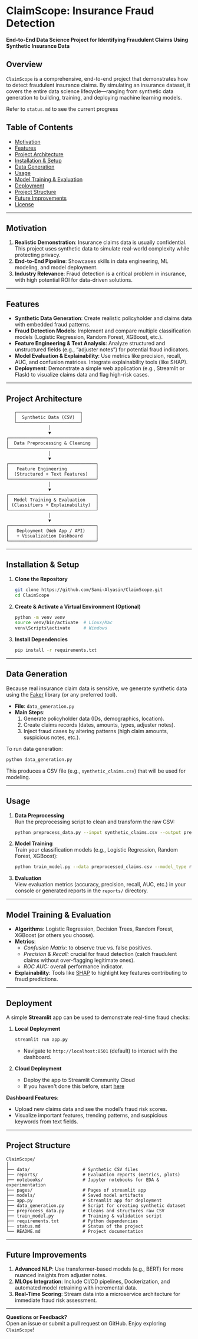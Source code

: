 # ClaimScope: Insurance Fraud Detection

**End-to-End Data Science Project for Identifying Fraudulent Claims Using Synthetic Insurance Data**

## Overview

`ClaimScope` is a comprehensive, end-to-end project that demonstrates how to detect fraudulent insurance claims. By simulating an insurance dataset, it covers the entire data science lifecycle—ranging from synthetic data generation to building, training, and deploying machine learning models. 

Refer to `status.md` to see the current progress


## Table of Contents

- [Motivation](#motivation)  
- [Features](#features)  
- [Project Architecture](#project-architecture)  
- [Installation & Setup](#installation--setup)  
- [Data Generation](#data-generation)  
- [Usage](#usage)  
- [Model Training & Evaluation](#model-training--evaluation)  
- [Deployment](#deployment)  
- [Project Structure](#project-structure)  
- [Future Improvements](#future-improvements)  
- [License](#license)

---

## Motivation

1. **Realistic Demonstration**: Insurance claims data is usually confidential. This project uses synthetic data to simulate real-world complexity while protecting privacy.  
2. **End-to-End Pipeline**: Showcases skills in data engineering, ML modeling, and model deployment.  
3. **Industry Relevance**: Fraud detection is a critical problem in insurance, with high potential ROI for data-driven solutions.

---

## Features

- **Synthetic Data Generation**: Create realistic policyholder and claims data with embedded fraud patterns.  
- **Fraud Detection Models**: Implement and compare multiple classification models (Logistic Regression, Random Forest, XGBoost, etc.).  
- **Feature Engineering & Text Analysis**: Analyze structured and unstructured fields (e.g., “adjuster notes”) for potential fraud indicators.  
- **Model Evaluation & Explainability**: Use metrics like precision, recall, AUC, and confusion matrices. Integrate explainability tools (like SHAP).  
- **Deployment**: Demonstrate a simple web application (e.g., Streamlit or Flask) to visualize claims data and flag high-risk cases.

---

## Project Architecture

```
   ┌────────────────────────┐
   │  Synthetic Data (CSV)  │
   └────────────────────────┘
                │
                ▼
┌─────────────────────────────────┐
│  Data Preprocessing & Cleaning  │
└─────────────────────────────────┘
                │
                ▼
┌─────────────────────────────────┐
│   Feature Engineering           │
│  (Structured + Text Features)   │
└─────────────────────────────────┘
                │
                ▼
┌─────────────────────────────────┐
│  Model Training & Evaluation    │
│ (Classifiers + Explainability)  │
└─────────────────────────────────┘
                │
                ▼
┌─────────────────────────────────┐
│   Deployment (Web App / API)    │
│   + Visualization Dashboard     │
└─────────────────────────────────┘
```

---

## Installation & Setup

1. **Clone the Repository**  
   ```bash
   git clone https://github.com/Sami-Alyasin/ClaimScope.git
   cd ClaimScope
   ```
2. **Create & Activate a Virtual Environment (Optional)**  
   ```bash
   python -m venv venv
   source venv/bin/activate  # Linux/Mac
   venv\Scripts\activate     # Windows
   ```
3. **Install Dependencies**  
   ```bash
   pip install -r requirements.txt
   ```

---

## Data Generation

Because real insurance claim data is sensitive, we generate synthetic data using the [Faker](https://faker.readthedocs.io/en/master/) library (or any preferred tool). 

- **File**: `data_generation.py`  
- **Main Steps**:  
  1. Generate policyholder data (IDs, demographics, location).  
  2. Create claims records (dates, amounts, types, adjuster notes).  
  3. Inject fraud cases by altering patterns (high claim amounts, suspicious notes, etc.).  

To run data generation:
```bash
python data_generation.py
```
This produces a CSV file (e.g., `synthetic_claims.csv`) that will be used for modeling.

---

## Usage

1. **Data Preprocessing**  
   Run the preprocessing script to clean and transform the raw CSV:
   ```bash
   python preprocess_data.py --input synthetic_claims.csv --output preprocessed_claims.csv
   ```

2. **Model Training**  
   Train your classification models (e.g., Logistic Regression, Random Forest, XGBoost):
   ```bash
   python train_model.py --data preprocessed_claims.csv --model_type random_forest
   ```

3. **Evaluation**  
   View evaluation metrics (accuracy, precision, recall, AUC, etc.) in your console or generated reports in the `reports/` directory.

---

## Model Training & Evaluation

- **Algorithms**: Logistic Regression, Decision Trees, Random Forest, XGBoost (or others you choose).  
- **Metrics**:  
  - *Confusion Matrix:* to observe true vs. false positives.  
  - *Precision & Recall:* crucial for fraud detection (catch fraudulent claims without over-flagging legitimate ones).  
  - *ROC AUC:* overall performance indicator.  
- **Explainability**: Tools like [SHAP](https://github.com/slundberg/shap) to highlight key features contributing to fraud predictions.

---

## Deployment

A simple **Streamlit** app can be used to demonstrate real-time fraud checks:

1. **Local Deployment**  
   ```bash
   streamlit run app.py
   ```
   - Navigate to `http://localhost:8501` (default) to interact with the dashboard.  

2. **Cloud Deployment**  
   - Deploy the app to Streamlit Community Cloud
   - If you haven't done this before, start [here](https://docs.streamlit.io/deploy/streamlit-community-cloud/deploy-your-app)

**Dashboard Features**:  
- Upload new claims data and see the model’s fraud risk scores.  
- Visualize important features, trending patterns, and suspicious keywords from text fields.

---

## Project Structure

```
ClaimScope/
│
├── data/                    # Synthetic CSV files
├── reports/                 # Evaluation reports (metrics, plots)
├── notebooks/               # Jupyter notebooks for EDA & experimentation
├── pages/                   # Pages of streamlit app
├── models/                  # Saved model artifacts
├── app.py                   # Streamlit app for deployment
├── data_generation.py       # Script for creating synthetic dataset
├── preprocess_data.py       # Cleans and structures raw CSV
├── train_model.py           # Training & validation script
├── requirements.txt         # Python dependencies
├── status.md                # Status of the project
└── README.md                # Project documentation
```

---

## Future Improvements

1. **Advanced NLP**: Use transformer-based models (e.g., BERT) for more nuanced insights from adjuster notes.  
2. **MLOps Integration**: Include CI/CD pipelines, Dockerization, and automated model retraining with incremental data.  
3. **Real-Time Scoring**: Stream data into a microservice architecture for immediate fraud risk assessment.

---

**Questions or Feedback?**  
Open an issue or submit a pull request on GitHub. Enjoy exploring `ClaimScope`!
